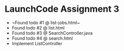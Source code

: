 # LaunchCode Assignment 3 #

- ~Found todo #1 @ list-jobs.html~
- Found todo #2 @ list.html
- Found todo #3 @ SearchController.java
- Found todo #4 @ search.html
- Implement ListController